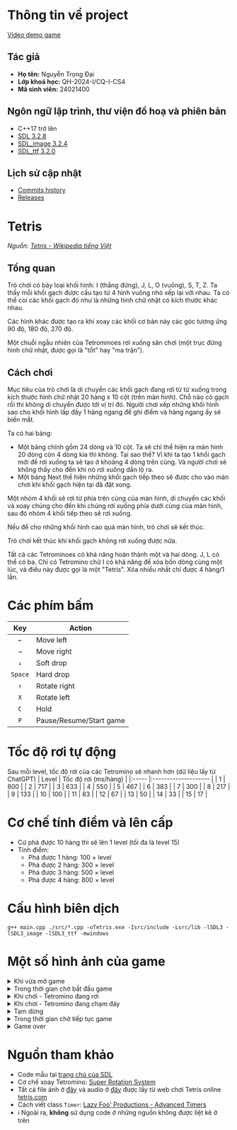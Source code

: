 
# Thông tin về project
[Video demo game](https://youtu.be/UJWvwABj0T8?si=r1rj-4SReRJZZmjk)
## Tác giả
- **Họ tên:** Nguyễn Trọng Đại
- **Lớp khoá học:** QH-2024-I/CQ-I-CS4
- **Mã sinh viên:** 24021400

## Ngôn ngữ lập trình, thư viện đồ hoạ và phiên bản
  - C++17 trở lên
  - [SDL 3.2.8](https://github.com/libsdl-org/SDL/releases/tag/release-3.2.8)
  - [SDL_image 3.2.4](https://github.com/libsdl-org/SDL_image/releases/tag/release-3.2.4)
  - [SDL_ttf 3.2.0](https://github.com/libsdl-org/SDL_ttf/releases/tag/release-3.2.0)

## Lịch sử cập nhật
  - [Commits history](https://github.com/brownfox2k6/INT2215-project-Tetris/commits/main/)
  - [Releases](https://github.com/brownfox2k6/INT2215-project-Tetris/releases)
 
# Tetris
_Nguồn: [Tetris - Wikipedia tiếng Việt](https://vi.wikipedia.org/wiki/Tetris)_
## Tổng quan
Trò chơi có bảy loại khối hình: I (thẳng đứng), J, L, O (vuông), S, T, Z. Ta thấy mỗi khối gạch được cấu tạo từ 4 hình vuông nhỏ xếp lại với nhau. Ta có thể coi các khối gạch đó như là những hình chữ nhật có kích thước khác nhau.

Các hình khác được tạo ra khi xoay các khối cơ bản này các góc tương ứng 90 độ, 180 độ, 270 độ.

Một chuỗi ngẫu nhiên của Tetrominoes rơi xuống sân chơi (một trục đứng hình chữ nhật, được gọi là "tốt" hay "ma trận").

## Cách chơi
Mục tiêu của trò chơi là di chuyển các khối gạch đang rơi từ từ xuống trong kích thước hình chữ nhật 20 hàng x 10 cột (trên màn hình). Chỗ nào có gạch rồi thì không di chuyển được tới vị trí đó. Người chơi xếp những khối hình sao cho khối hình lấp đầy 1 hàng ngang để ghi điểm và hàng ngang ấy sẽ biến mất.

Ta có hai bảng:
- Một bảng chính gồm 24 dòng và 10 cột. Ta sẽ chỉ thể hiện ra màn hình 20 dòng còn 4 dòng kia thì không. Tại sao thế? Vì khi ta tạo 1 khối gạch mới để rơi xuống ta sẽ tạo ở khoảng 4 dòng trên cùng. Và người chơi sẽ không thấy cho đến khi nó rơi xuống dần lộ ra.
- Một bảng Next thể hiện những khối gạch tiếp theo sẽ được cho vào màn chơi khi khối gạch hiện tại đã đặt xong.

Một nhóm 4 khối sẽ rơi từ phía trên cùng của màn hình, di chuyển các khối và xoay chúng cho đến khi chúng rơi xuống phía dưới cùng của màn hình, sau đó nhóm 4 khối tiếp theo sẽ rơi xuống.

Nếu để cho những khối hình cao quá màn hình, trò chơi sẽ kết thúc.

Trò chơi kết thúc khi khối gạch không rơi xuống được nữa.

Tất cả các Tetrominoes có khả năng hoàn thành một và hai dòng. J, L có thể có ba. Chỉ có Tetromino chữ I có khả năng để xóa bốn dòng cùng một lúc, và điều này được gọi là một "Tetris". Xóa nhiều nhất chỉ được 4 hàng/1 lần.

# Các phím bấm
|   Key   | Action                  |
|:-------:| ----------------------- |
|   `←`   | Move left               |
|   `→`   | Move right              |
|   `↓`   | Soft drop               |
| `Space` | Hard drop               |
|   `↑`   | Rotate right            |
|   `X`   | Rotate left             |
|   `C`   | Hold                    |
|   `P`   | Pause/Resume/Start game |

# Tốc độ rơi tự động
Sau mỗi level, tốc độ rơi của các Tetromino sẽ nhanh hơn (dữ liệu lấy từ ChatGPT)
| Level | Tốc độ rơi (ms/hàng) |
|:----- |:-------------------- |
| 1     | 800                  |
| 2     | 717                  |
| 3     | 633                  |
| 4     | 550                  |
| 5     | 467                  |
| 6     | 383                  |
| 7     | 300                  |
| 8     | 217                  |
| 9     | 133                  |
| 10    | 100                  |
| 11    | 83                   |
| 12    | 67                   |
| 13    | 50                   |
| 14    | 33                   |
| 15    | 17                   |

# Cơ chế tính điểm và lên cấp
- Cứ phá được 10 hàng thì sẽ lên 1 level (tối đa là level 15)
- Tính điểm:
  - Phá được 1 hàng: 100 × level
  - Phá được 2 hàng: 300 × level
  - Phá được 3 hàng: 500 × level
  - Phá được 4 hàng: 800 × level

# Cấu hình biên dịch
```
g++ main.cpp ./src/*.cpp -oTetris.exe -Isrc/include -Lsrc/lib -lSDL3 -lSDL3_image -lSDL3_ttf -mwindows
```

# Một số hình ảnh của game
<details><summary>Khi vừa mở game</summary>
  
  ![image](https://github.com/user-attachments/assets/8e010ca0-8a9f-4985-aa24-8e55be7b4c7d)
</details>

<details><summary>Trong thời gian chờ bắt đầu game</summary>
  
  ![image](https://github.com/user-attachments/assets/0cad485a-1a9e-439e-9096-b07725e9f47d)
</details>

<details><summary>Khi chơi - Tetromino đang rơi</summary>
  
  ![image](https://github.com/user-attachments/assets/38d74b86-d78f-40e2-b195-5b003a797444)
</details>

<details><summary>Khi chơi - Tetromino đang chạm đáy</summary>
  
  ![image](https://github.com/user-attachments/assets/36343149-505c-41e8-ac2a-413db2816514)
</details>

<details><summary>Tạm dừng</summary>
  
  ![image](https://github.com/user-attachments/assets/ae4ce8af-6a87-45d6-80b8-1e570336f592)
</details>

<details><summary>Trong thời gian chờ tiếp tục game</summary>
  
  ![image](https://github.com/user-attachments/assets/d19a5a33-1e40-45ef-97cd-a7f92927e5ae)
</details>

<details><summary>Game over</summary>
  
  ![image](https://github.com/user-attachments/assets/0f0bc50b-68cf-45dd-a785-f7a40c67b9ff)
</details>

# Nguồn tham khảo
- Code mẫu tại [trang chủ của SDL](https://examples.libsdl.org/SDL3/)
- Cơ chế xoay Tetromino: [Super Rotation System](https://tetris.wiki/Super_Rotation_System)
- Tất cả file ảnh ở [đây](src/images) và audio ở [đây](src/audios) được lấy từ web chơi Tetris online [tetris.com](https://tetris.com/play-tetris/)
- Cách viết class `Timer`: [Lazy Foo' Productions - Advanced Timers](https://lazyfoo.net/tutorials/SDL/23_advanced_timers/index.php)
- ℹ️ Ngoài ra, **không** sử dụng code ở những nguồn không được liệt kê ở trên
